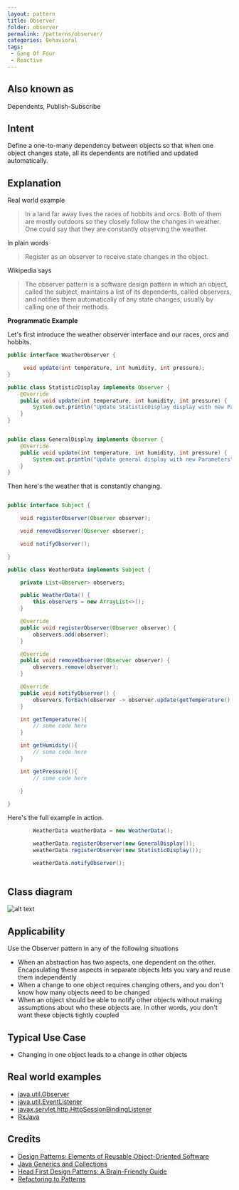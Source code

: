 ```yaml
---
layout: pattern
title: Observer
folder: observer
permalink: /patterns/observer/
categories: Behavioral
tags:
 - Gang Of Four
 - Reactive
---
```


## Also known as
Dependents, Publish-Subscribe

## Intent
Define a one-to-many dependency between objects so that when one object changes state, all its dependents are notified
and updated automatically.

## Explanation

Real world example

> In a land far away lives the races of hobbits and orcs. Both of them are mostly outdoors so they closely follow the changes in weather. One could say that they are constantly observing the weather.

In plain words

> Register as an observer to receive state changes in the object.

Wikipedia says

> The observer pattern is a software design pattern in which an object, called the subject, maintains a list of its dependents, called observers, and notifies them automatically of any state changes, usually by calling one of their methods.

**Programmatic Example**

Let's first introduce the weather observer interface and our races, orcs and hobbits.

```java
public interface WeatherObserver {

     void update(int temperature, int humidity, int pressure);
}

public class StatisticDisplay implements Observer {
    @Override
    public void update(int temperature, int humidity, int pressure) {
        System.out.println("Update StatisticDisplay display with new Parameters");
    }
}


public class GeneralDisplay implements Observer {
    @Override
    public void update(int temperature, int humidity, int pressure) {
        System.out.println("Update general display with new Parameters");
    }
}

```

Then here's the weather that is constantly changing.

```java

public interface Subject {

    void registerObserver(Observer observer);

    void removeObserver(Observer observer);

    void notifyObserver();

}

public class WeatherData implements Subject {

    private List<Observer> observers;

    public WeatherData() {
        this.observers = new ArrayList<>();
    }

    @Override
    public void registerObserver(Observer observer) {
        observers.add(observer);
    }

    @Override
    public void removeObserver(Observer observer) {
        observers.remove(observer);
    }

    @Override
    public void notifyObserver() {
        observers.forEach(observer -> observer.update(getTemperature(), getHumidity(), getPressure()));
    }

    int getTemperature(){
        // some code here
    }

    int getHumidity(){
        // some code here
    }

    int getPressure(){
        // some code here
       
    }

}
```

Here's the full example in action.

```java
        WeatherData weatherData = new WeatherData();

        weatherData.registerObserver(new GeneralDisplay());
        weatherData.registerObserver(new StatisticDisplay());

        weatherData.notifyObserver();
   
```

## Class diagram
![alt text](./etc/observer.png "Observer")

## Applicability
Use the Observer pattern in any of the following situations

* When an abstraction has two aspects, one dependent on the other. Encapsulating these aspects in separate objects lets you vary and reuse them independently
* When a change to one object requires changing others, and you don't know how many objects need to be changed
* When an object should be able to notify other objects without making assumptions about who these objects are. In other words, you don't want these objects tightly coupled

## Typical Use Case

* Changing in one object leads to a change in other objects

## Real world examples

* [java.util.Observer](http://docs.oracle.com/javase/8/docs/api/java/util/Observer.html)
* [java.util.EventListener](http://docs.oracle.com/javase/8/docs/api/java/util/EventListener.html)
* [javax.servlet.http.HttpSessionBindingListener](http://docs.oracle.com/javaee/7/api/javax/servlet/http/HttpSessionBindingListener.html)
* [RxJava](https://github.com/ReactiveX/RxJava)

## Credits

* [Design Patterns: Elements of Reusable Object-Oriented Software](https://www.amazon.com/gp/product/0201633612/ref=as_li_tl?ie=UTF8&camp=1789&creative=9325&creativeASIN=0201633612&linkCode=as2&tag=javadesignpat-20&linkId=675d49790ce11db99d90bde47f1aeb59)
* [Java Generics and Collections](https://www.amazon.com/gp/product/0596527756/ref=as_li_tl?ie=UTF8&camp=1789&creative=9325&creativeASIN=0596527756&linkCode=as2&tag=javadesignpat-20&linkId=246e5e2c26fe1c3ada6a70b15afcb195)
* [Head First Design Patterns: A Brain-Friendly Guide](https://www.amazon.com/gp/product/0596007124/ref=as_li_tl?ie=UTF8&camp=1789&creative=9325&creativeASIN=0596007124&linkCode=as2&tag=javadesignpat-20&linkId=6b8b6eea86021af6c8e3cd3fc382cb5b)
* [Refactoring to Patterns](https://www.amazon.com/gp/product/0321213351/ref=as_li_tl?ie=UTF8&camp=1789&creative=9325&creativeASIN=0321213351&linkCode=as2&tag=javadesignpat-20&linkId=2a76fcb387234bc71b1c61150b3cc3a7)

